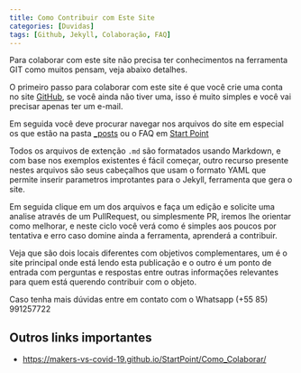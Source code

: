 ```yaml
---
title: Como Contribuir com Este Site
categories: [Duvidas]
tags: [Github, Jekyll, Colaboração, FAQ]
---
```


Para colaborar com este site não precisa ter conhecimentos na ferramenta GIT como muitos pensam, veja abaixo detalhes.

<!--more-->

O primeiro passo para colaborar com este site é que você crie uma conta no site [GitHub](https://github.com), se você ainda não tiver uma, isso é muito simples e você vai precisar apenas ter um e-mail.

Em seguida você deve procurar navegar nos arquivos do site em especial os que estão na pasta [_posts](https://github.com/Makers-Vs-CoViD-19/makers-vs-covid-19.github.io/tree/master/_posts) ou o FAQ em [Start Point](https://github.com/Makers-Vs-CoViD-19/StartPoint/tree/master/_posts) 

Todos os arquivos de extenção `.md` são formatados usando Markdown, e com base nos exemplos existentes é fácil começar, outro recurso presente nestes arquivos são seus cabeçalhos que usam o formato YAML que permite inserir parametros improtantes para o Jekyll, ferramenta que gera o site.

Em seguida clique em um dos arquivos e faça um edição e solicite uma analise através de um PullRequest, ou simplesmente PR, iremos lhe orientar como melhorar, e neste ciclo você verá como é simples aos poucos por tentativa e erro caso domine ainda a ferramenta, aprenderá a contribuir.

Veja que são dois locais diferentes com objetivos complementares, um é o site principal onde está lendo esta publicação e o outro é um ponto de entrada com perguntas e respostas entre outras informações relevantes para quem está querendo contribuir com o objeto.

Caso tenha mais dúvidas entre em contato com o Whatsapp (+55 85) 991257722

## Outros links importantes

* https://makers-vs-covid-19.github.io/StartPoint/Como_Colaborar/
